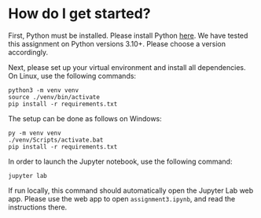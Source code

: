 # How do I get started?
First, Python must be installed.
Please install Python [here](https://www.python.org/).
We have tested this assignment on Python versions 3.10+.
Please choose a version accordingly.

Next, please set up your virtual environment and install all dependencies.
On Linux, use the following commands:
```
python3 -m venv venv
source ./venv/bin/activate
pip install -r requirements.txt
```
The setup can be done as follows on Windows:
```
py -m venv venv
./venv/Scripts/activate.bat
pip install -r requirements.txt
```

In order to launch the Jupyter notebook, use the following command:
```
jupyter lab
```
If run locally, this command should automatically open the Jupyter Lab web app.
Please use the web app to open `assignment3.ipynb`, and read the instructions there.